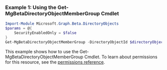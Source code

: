 ### Example 1: Using the Get-MgBetaDirectoryObjectMemberGroup Cmdlet
```powershell
Import-Module Microsoft.Graph.Beta.DirectoryObjects
$params = @{
	SecurityEnabledOnly = $false
}
Get-MgBetaDirectoryObjectMemberGroup -DirectoryObjectId $directoryObjectId -BodyParameter $params
```
This example shows how to use the Get-MgBetaDirectoryObjectMemberGroup Cmdlet.
To learn about permissions for this resource, see the [permissions reference](/graph/permissions-reference).
